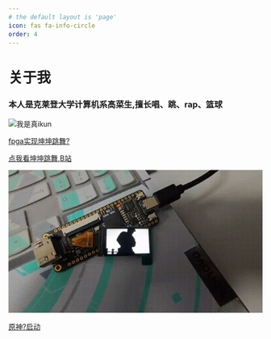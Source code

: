 ```yaml
---
# the default layout is 'page'
icon: fas fa-info-circle
order: 4
---
```


# 关于我

### 本人是克莱登大学计算机系高菜生,擅长唱、跳、rap、篮球
![我是真ikun](https://i01piccdn.sogoucdn.com/ce344f2e38ea2687)

[fpga实现坤坤跳舞?](https://github.com/Moeary/iKun) 

[点我看坤坤跳舞,B站](https://www.bilibili.com/video/BV1zN411x7YF/?spm_id_from=333.999.0.0)

![](https://github.com/Moeary/iKun/raw/main/readme%E7%94%A8%E6%96%87%E4%BB%B6/video_2023-10-15_15-57-03%2000_00_00-00_00_30.gif)

[原神?启动](/genshit/index.html)
